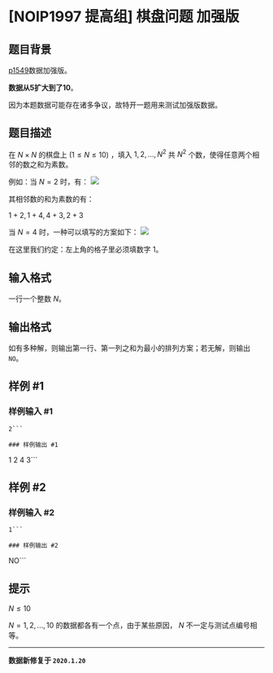 # [NOIP1997 提高组] 棋盘问题 加强版

## 题目背景

[p1549](https://www.luogu.org/problem/P1549)数据加强版。

**数据从5扩大到了10**。



因为本题数据可能存在诸多争议，故特开一题用来测试加强版数据。

## 题目描述

在 $N \times N$ 的棋盘上 $(1≤N≤10)$ ，填入 $1,2,…,N^2$ 共 $N^2$ 个数，使得任意两个相邻的数之和为素数。

例如：当 $N=2$ 时，有： ![](https://cdn.luogu.com.cn/upload/pic/317.png)

其相邻数的和为素数的有：

$1+2,1+4,4+3,2+3$

当 $N=4$ 时，一种可以填写的方案如下： ![](https://cdn.luogu.com.cn/upload/pic/316.png)

在这里我们约定：左上角的格子里必须填数字 $1$。




## 输入格式

一行一个整数 $N$。

## 输出格式

如有多种解，则输出第一行、第一列之和为最小的排列方案；若无解，则输出 `NO`。

## 样例 #1

### 样例输入 #1
```
2```

### 样例输出 #1

```
1 2
4 3```

## 样例 #2

### 样例输入 #2
```
1```

### 样例输出 #2

```
NO```

## 提示

$N\leq10$

 $N=1,2,...,10$ 的数据都各有一个点，由于某些原因， $N$ 不一定与测试点编号相等。

----

**数据新修复于 `2020.1.20`**
